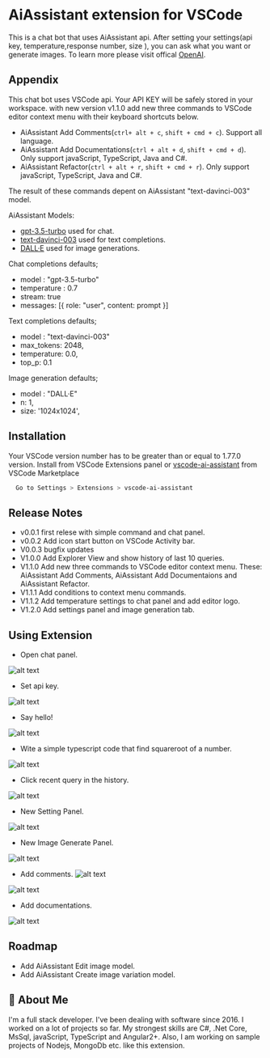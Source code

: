 
# AiAssistant extension for VSCode

This is a chat bot that uses AiAssistant api. After setting your settings(api key, temperature,response number, size ), you can ask what you want or generate images.
To learn more please visit offical [OpenAI](https://openai.com/).

## Appendix

This chat bot uses VSCode api. Your API KEY will be safely stored in your workspace.
with new version v1.1.0 add new three commands to VSCode editor context menu with their keyboard shortcuts below.

- AiAssistant Add Comments(`ctrl+ alt + c`, `shift + cmd + c`). Support all language.
- AiAssistant Add Documentations(`ctrl + alt + d`, `shift + cmd + d`). Only support javaScript, TypeScript, Java and C#.
- AiAssistant Refactor(`ctrl + alt + r`, `shift + cmd + r`). Only support javaScript, TypeScript, Java and C#.

The result of these commands depent on AiAssistant "text-davinci-003" model. 

AiAssistant Models:

- [gpt-3.5-turbo](https://github.com/kydycode/AiAssistant-3.5-turbo) used for chat.
- [text-davinci-003](https://platform.openai.com/docs/models/gpt-3-5) used for text completions.
- [DALL·E](https://platform.openai.com/docs/models/dall-e) used for image generations.

Chat completions defaults;

- model : "gpt-3.5-turbo"
- temperature : 0.7
- stream: true
- messages: [{ role: "user", content: prompt }]

Text completions defaults;

- model : "text-davinci-003"
- max_tokens: 2048,
- temperature: 0.0,
- top_p: 0.1

Image generation defaults;

- model : "DALL·E"
- n: 1,
- size: '1024x1024',

## Installation

Your VSCode version number has to be greater than or equal to 1.77.0 version.
Install from VSCode Extensions panel or [vscode-ai-assistant](https://marketplace.visualstudio.com/items?itemName=ikasann-self.vscode-ai-assistant) from VSCode Marketplace

```bash
  Go to Settings > Extensions > vscode-ai-assistant
```

## Release Notes

- v0.0.1 first relese with simple command and chat panel.
- v0.0.2 Add icon start button on VSCode Activity bar.
- V0.0.3 bugfix updates
- V1.0.0 Add Explorer View and show history of last 10 queries.
- V1.1.0 Add new three commands to VSCode editor context menu. These: AiAssistant Add Comments, AiAssistant Add Documentaions and AiAssistant Refactor.
- V1.1.1 Add conditions to context menu commands.
- V1.1.2 Add temperature settings to chat panel and add editor logo.
- V1.2.0 Add settings panel and image generation tab.

## Using Extension

- Open chat panel.

![alt text](https://github.com/komsikov/ai-assistant-vscode-extension/blob/main/docs/images/start-and-api-key.gif?raw=true)

- Set api key.

![alt text](https://github.com/komsikov/ai-assistant-vscode-extension/blob/main/docs/images/extension.png?raw=true)

- Say hello!

![alt text](https://github.com/komsikov/ai-assistant-vscode-extension/blob/main/docs/images/extension-1.png?raw=true)

- Wite a simple typescript code that find squareroot of a number.

![alt text](https://github.com/komsikov/ai-assistant-vscode-extension/blob/main/docs/images/extension-2.png?raw=true)

- Click recent query in the history.

![alt text](https://github.com/komsikov/ai-assistant-vscode-extension/blob/main/docs/images/history-clear.gif?raw=true)

- New Setting Panel.

![alt text](https://github.com/komsikov/ai-assistant-vscode-extension/blob/main/docs/images/new-ask-gpt.png?raw=true)

- New Image Generate Panel.

![alt text](https://github.com/komsikov/ai-assistant-vscode-extension/blob/main/docs/images/generate-image.png?raw=true)

- Add comments.
![alt text](https://github.com/komsikov/ai-assistant-vscode-extension/blob/main/docs/images/add-comment-1.png?raw=true)

![alt text](https://github.com/komsikov/ai-assistant-vscode-extension/blob/main/docs/images/add-comment-2.png?raw=true)

- Add documentations.

![alt text](https://github.com/komsikov/ai-assistant-vscode-extension/blob/main/docs/images/add-documentation-1.png?raw=true)

## Roadmap

- Add AiAssistant Edit image model.
- Add AiAssistant Create image variation model.

## 🚀 About Me

I'm a full stack developer. I've been dealing with software since 2016. I worked on a lot of projects so far. My strongest skills are C#, .Net
Core, MsSql, javaScript, TypeScript and Angular2+. Also, I am working on sample projects of Nodejs, MongoDb etc. like this extension.
